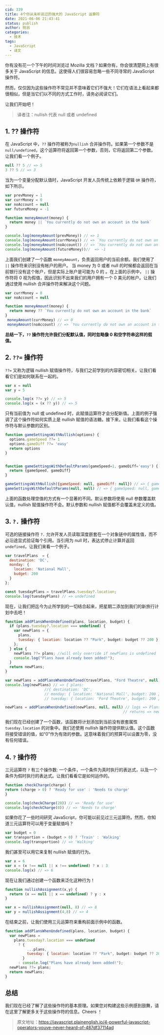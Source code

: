 ```yaml
---
cid: 339
title: 4个你从未听说过的强大的 JavaScript 运算符
date: 2021-06-06 21:43:41
status: publish
author: 桃翁
categories: 
  - 技术
tags: 
  - JavaScript
  - 译文
---
```



你有没有花一个下午的时间浏览过 Mozilla 文档？如果你有，你会很清楚网上有很多关于 JavaScript 的信息。这使得人们很容易忽略一些不同寻常的 JavaScript 操作符。

然而，仅仅因为这些操作符不常见并不意味着它们不强大！它们在语法上看起来都很相似，但是当它们以不同的方式工作时，请务必阅读它们。

让我们开始吧！

> 译者注：nullish 代表 null 或者 undefined

## 1. ?? 操作符

在 JavaScript 中，`??` 操作符被称为`nullish` 合并操作符。如果第一个参数不是 `null/undefined`，这个运算符将返回第一个参数，否则，它将返回第二个参数。让我们看一个例子。

```javascript
null ?? 5 // => 5
3 ?? 5 // => 3
```

当为一个变量分配默认值时，JavaScript 开发人员传统上依赖于逻辑 `OR` 操作符，如下所示。

```javascript
var prevMoney = 1
var currMoney = 0
var noAccount = null
var futureMoney = -1

function moneyAmount(money) {
  return money || `You currently do not own an account in the bank`
}

console.log(moneyAmount(prevMoney)) // => 1
console.log(moneyAmount(currMoney)) // => `You currently do not own an account in the bank`
console.log(moneyAmount(noAccount)) // => `You currently do not own an account in the bank`
console.log(moneyAmount(futureMoney))//  => -1
```

上面我们创建了一个函数 `moneyAmount`，负责返回用户的当前余额。我们使用了 `||` 操作符来识别没有帐户的用户。 当 money 为 0 或者 null 的时候都会返回在当前银行没有这个账户，但是实际上账户是可能为 0 的 。在上面的示例中， `||` 操作符将 0 视为假值，因此识别不出来我们的用户拥有一个 0 美元的帐户。让我们通过使用 nullish 合并操作符来解决这个问题。

```javascript
var currMoney = 0
var noAccount = null

function moneyAmount(money) {
  return money ?? `You currently do not own an account in the bank`
}
 moneyAmount(currMoney) // => 0
 moneyAmount(noAccount) // => `You currently do not own an account in the bank`
```

**总结一下，`??` 操作符允许我们分配默认值，同时忽略像 0 和空字符串这样的假值。**

## 2. `??=` 操作符

`??=` 又称为逻辑 nullish 赋值操作符，与我们之前学到的内容密切相关。让我们看看它们是如何联系在一起的。

```javascript
var x = null
var y = 5

console.log(x ??= y) // => 5
console.log(x = (x ?? y)) // => 5
```

只有当前值为 null 或 undefined 时，此赋值运算符才会分配新值。上面的例子强调了这个操作符如何实质上是 nullish 赋值的语法糖。接下来，让我们看看这个操作符与默认参数的区别。

```javascript
function gameSettingsWithNullish(options) {
  options.gameSpeed ??= 1
  options.gameDiff ??= 'easy'
  return options
}


function gameSettingsWithDefaultParams(gameSpeed=1, gameDiff='easy') {
  return {gameSpeed, gameDiff}
}

gameSettingsWithNullish({gameSpeed: null, gameDiff: null}) // => { gameSpeed: 1, gameDiff: 'easy' }
gameSettingsWithDefaultParams(null, null) // => { gameSpeed: null, gameDiff: null }
```

上面的函数处理空值的方式有一个显著的不同。默认参数将使用 null 参数覆盖默认值，nullish 赋值操作符不会。默认参数和 nullish 赋值都不会覆盖未定义的值。

## 3. `?.` 操作符

可选的链接操作符 `?.` 允许开发人员读取深度嵌套在一个对象链中的属性值，而不必沿途显式验证每个引用。当引用为 null 时，表达式停止计算并返回 `undefined`，让我们来看一个例子。

```javascript
var travelPlans  = {
  destination: 'DC',
  monday: {
    location: 'National Mall',
    budget: 200
  }
};

const tuesdayPlans = travelPlans.tuesday?.location;
console.log(tuesdayPlans) // => undefined
```

现在，让我们把迄今为止所学到的一切结合起来，把星期二添加到我们的新旅行计划中去吧！

```javascript
function addPlansWhenUndefined(plans, location, budget) {
  if (plans.tuesday?.location === undefined) {
    var newPlans = {
      plans,
      tuesday: { location: location ?? "Park", budget: budget ?? 200 },
    };
  } else {
    newPlans ??= plans; //will only override if newPlans is undefined
    console.log("Plans have already been added!");
  }
  return newPlans;
}

var newPlans = addPlansWhenUndefined(travelPlans, "Ford Theatre", null);
console.log(newPlans) // => { plans:
                  //{ destination: 'DC',
                  // monday: { location: 'National Mall', budget: 200 } },
                  // tuesday: { location: 'Ford Theatre', budget: 200 } }

newPlans = addPlansWhenUndefined(newPlans, null, null) // logs => Plans have already been added!
                                                      // returns => newPlans object
```

我们现在已经创建了一个函数，该函数将计划添加到当前没有嵌套属性 `tuesday.location` 的对象中。我们还使用 nullish 操作符提供默认值。这个函数将接受错误的值，如“0”作为有效的参数。这意味着我们的预算可以设置为零，没有任何错误。

## 4. `?` 操作符

三元运算符 `?` 有三个操作数: 一个条件，一个条件为真时执行的表达式，以及一个条件为假时执行的表达式。让我们看看它是如何运作的。

```javascript
function checkCharge(charge) {
return (charge > 0) ? 'Ready for use' : 'Needs to charge'
}

console.log(checkCharge(20)) // => 'Ready for use'
console.log(checkCharge(0)) // => 'Needs to charge'
```

如果你花了一些时间研究 JavaScript，你可能以前见过三元运算符。然而，你知道三元运算符可以用于变量赋值吗？

```javascript
var budget = 0
var transportion = (budget > 0) ? 'Train' : 'Walking'
console.log(transportion) // => 'Walking'
```

我们甚至可以用它来复制 nullish 赋值的行为。

```javascript
var x = 6
var x = (x !== null || x !== undefined) ? x : 3
console.log(x) // => 6
```

现在让我们通过创建一个函数来泛化这种行为！

```javascript
function nullishAssignment(x,y) {
  return (x == null || x == undefined) ? y : x
}

var x = nullishAssignment(null, 8) // => 8
var y = nullishAssignment(4,8) // => 4
```

在结束之前，让我们使用三元运算符来重构前面示例中的函数。

```javascript
function addPlansWhenUndefined(plans, location, budget) {
  var newPlans =
    plans.tuesday?.location === undefined
      ? {
          ...plans,
          tuesday: { location: location ?? "Park", budget: budget ?? 200 },
        }
      : console.log("Plans have already been added!");
  newPlans ??= plans;
  return newPlans;
}
```

## 总结

我们现在已经了解了这些操作符的基本原理。如果您对构建这些示例感到鼓舞，请在这里了解更多关于这些操作符的信息。Cheers ！

> 原文地址：https://javascript.plainenglish.io/4-powerful-javascript-operators-youve-never-heard-of-487df37114ad